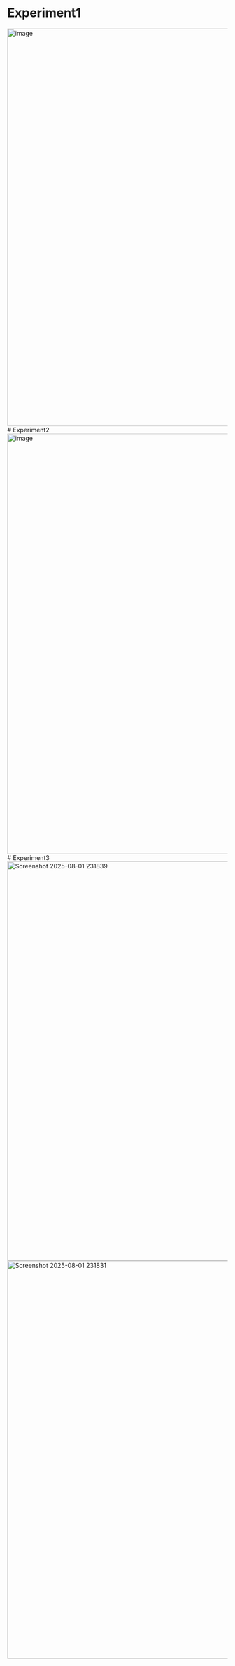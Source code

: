 # Experiment1
<img width="1919" height="906" alt="image" src="https://github.com/user-attachments/assets/28f39b06-71ed-416c-94ff-e3a4287203e8" />
# Experiment2
<img width="1911" height="958" alt="image" src="https://github.com/user-attachments/assets/ed40307b-da21-4eb5-8770-8745f474f745" />
# Experiment3
<img width="1918" height="910" alt="Screenshot 2025-08-01 231839" src="https://github.com/user-attachments/assets/c67ddb68-92d1-48b4-ad41-184f4cb27d20" />
<img width="1919" height="907" alt="Screenshot 2025-08-01 231831" src="https://github.com/user-attachments/assets/a7c76f06-7911-4e29-a90b-0218fb24db06" />
